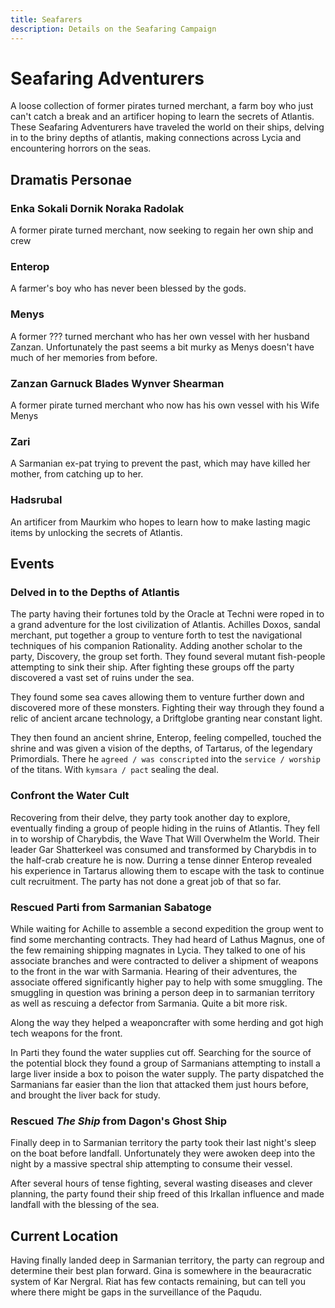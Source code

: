 ```yaml
---
title: Seafarers
description: Details on the Seafaring Campaign
---
```

# Seafaring Adventurers

A loose collection of former pirates turned merchant, a farm boy who just can't catch a break and an artificer hoping to learn the secrets of Atlantis. These Seafaring Adventurers have traveled the world on their ships, delving in to the briny depths of atlantis, making connections across Lycia and encountering horrors on the seas.


## Dramatis Personae
### Enka Sokali Dornik Noraka Radolak
A former pirate turned merchant, now seeking to regain her own ship and crew
### Enterop
A farmer's boy who has never been blessed by the gods.
### Menys
A former ??? turned merchant who has her own vessel with her husband Zanzan. Unfortunately the past seems a bit murky as Menys doesn't have much of her memories from before.
### Zanzan Garnuck Blades Wynver Shearman
A former pirate turned merchant who now has his own vessel with his Wife Menys
### Zari
A Sarmanian ex-pat trying to prevent the past, which may have killed her mother,  from catching up to her. 
### Hadsrubal
An artificer from Maurkim who hopes to learn how to make lasting magic items by unlocking the secrets of Atlantis.

## Events

### Delved in to the Depths of Atlantis

The party having their fortunes told by the Oracle at Techni were roped in to a grand adventure for the lost civilization of Atlantis. Achilles Doxos, sandal merchant, put together a group to venture forth to test the navigational techniques of his companion Rationality. Adding another scholar to the party, Discovery, the group set forth. They found several mutant fish-people attempting to sink their ship. After fighting these groups off the party discovered a vast set of ruins under the sea.

They found some sea caves allowing them to venture further down and discovered more of these monsters. Fighting their way through they found a relic of ancient arcane technology, a Driftglobe granting near constant light.

They then found an ancient shrine, Enterop, feeling compelled, touched the shrine and was given a vision of the depths, of Tartarus, of the legendary Primordials. There he `agreed / was conscripted` into the `service / worship` of the titans. With `kymsara / pact` sealing the deal.
### Confront the Water Cult
Recovering from their delve, they party took another day to explore, eventually finding a group of people hiding in the ruins of Atlantis. They fell in to worship of Charybdis, the Wave That Will Overwhelm the World. Their leader Gar Shatterkeel was consumed and transformed by Charybdis in to the half-crab creature he is now. Durring a tense dinner Enterop revealed his experience in Tartarus allowing them to escape with the task to continue cult recruitment. The party has not done a great job of that so far.
### Rescued Parti from Sarmanian Sabatoge
While waiting for Achille to assemble a second expedition the group went to find some merchanting contracts. They had heard of Lathus Magnus, one of the few remaining shipping magnates in Lycia. They talked to one of his associate branches and were contracted to deliver a shipment of weapons to the front in the war with Sarmania. Hearing of their adventures, the associate offered significantly higher pay to help with some smuggling. The smuggling in question was brining a person deep in to sarmanian territory as well as rescuing a defector from Sarmania. Quite a bit more risk. 

Along the way they helped a weaponcrafter with some herding and got high tech weapons for the front. 

In Parti they found the water supplies cut off. Searching for the source of the potential block they found a group of Sarmanians attempting to install a large liver inside a box to poison the water supply. The party dispatched the Sarmanians far easier than the lion that attacked them just hours before, and brought the liver back for study.
### Rescued *The Ship* from Dagon's Ghost Ship
Finally deep in to Sarmanian territory the party took their last night's sleep on the boat before landfall. Unfortunately they were awoken deep into the night by a massive spectral ship attempting to consume their vessel.

After several hours of tense fighting, several wasting diseases and clever planning, the party found their ship freed of this Irkallan influence and made landfall with the blessing of the sea.
## Current Location

Having finally landed deep in Sarmanian territory, the party can regroup and determine their best plan forward. Gina is somewhere in the beauracratic system of Kar Nergral. Riat has few contacts remaining, but can tell you where there might be gaps in the surveillance of the Paqudu. 